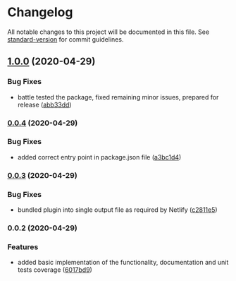 # Changelog

All notable changes to this project will be documented in this file. See [standard-version](https://github.com/conventional-changelog/standard-version) for commit guidelines.

## [1.0.0](https://github.com/soofka/netlify-plugin-chromium/compare/v0.0.4...v1.0.0) (2020-04-29)


### Bug Fixes

* battle tested the package, fixed remaining minor issues, prepared for release ([abb33dd](https://github.com/soofka/netlify-plugin-chromium/commit/abb33ddea450a8180a60c3995afb5c119b6b99bc))

### [0.0.4](https://github.com/soofka/netlify-plugin-chromium/compare/v0.0.3...v0.0.4) (2020-04-29)


### Bug Fixes

* added correct entry point in package.json file ([a3bc1d4](https://github.com/soofka/netlify-plugin-chromium/commit/a3bc1d4a05acfb8ec174ada130af85f5ea0d0ee5))

### [0.0.3](https://github.com/soofka/netlify-plugin-chromium/compare/v0.0.2...v0.0.3) (2020-04-29)


### Bug Fixes

* bundled plugin into single output file as required by Netlify ([c2811e5](https://github.com/soofka/netlify-plugin-chromium/commit/c2811e5bed8a8d83e760e53992a06f32d7d6747d))

### 0.0.2 (2020-04-29)


### Features

* added basic implementation of the functionality, documentation and unit tests coverage ([6017bd9](https://github.com/soofka/netlify-plugin-chromium/commit/6017bd9f1ba6aab39cfae87d4625d9f64cf2b227))
